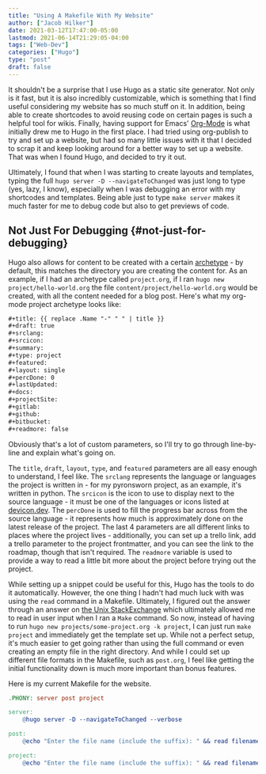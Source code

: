 ```yaml
---
title: "Using A Makefile With My Website"
author: ["Jacob Hilker"]
date: 2021-03-12T17:47:00-05:00
lastmod: 2021-06-14T21:29:05-04:00
tags: ["Web-Dev"]
categories: ["Hugo"]
type: "post"
draft: false
---
```


It shouldn't be a surprise that I use Hugo as a static site generator. Not only is it fast, but it is also incredibly customizable, which is something that I find useful considering my website has so much stuff on it. In addition, being able to create shortcodes to avoid reusing code on certain pages is such a helpful tool for wikis. Finally, having support for Emacs' [Org-Mode](https://orgmode.org/) is what initially drew me to Hugo in the first place. I had tried using org-publish to try and set up a website, but had so many little issues with it that I decided to scrap it and keep looking around for a better way to set up a website. That was when I found Hugo, and decided to try it out.

Ultimately, I found that when I was starting to create layouts and templates, typing the full `hugo server -D --navigateToChanged` was just long to type (yes, lazy, I know), especially when I was debugging an error with my shortcodes and templates. Being able just to type `make server` makes it much faster for me to debug code but also to get previews of code.


## Not Just For Debugging {#not-just-for-debugging}

Hugo also allows for content to be created with a certain [archetype](https://gohugo.io/content-management/archetypes/) - by default, this matches the directory you are creating the content for. As an example, if I had an archetype called `project.org`, if I ran `hugo new project/hello-world.org` the file `content/project/hello-world.org` would be created, with all the content needed for a blog post. Here's what my org-mode project archetype looks like:

```org
#+title: {{ replace .Name "-" " " | title }}
#+draft: true
#+srclang:
#+srcicon:
#+summary:
#+type: project
#+featured:
#+layout: single
#+percDone: 0
#+lastUpdated:
#+docs:
#+projectSite:
#+gitlab:
#+github:
#+bitbucket:
#+readmore: false
```

Obviously that's a lot of custom parameters, so I'll try to go through line-by-line and explain what's going on.

The `title`, `draft`, `layout`, `type`, and `featured` parameters are all easy enough to understand, I feel like. The `srclang` represents the language or languages the project is written in - for my pyronsworn project, as an example, it's written in python. The `srcicon` is the icon to use to display next to the source language - it must be one of the languages or icons listed at [devicon.dev](https://devicon.dev/). The `percDone` is used to fill the progress bar across from the source language - it represents how much is approximately done on the latest release of the project. The last 4 parameters are all different links to places where the project lives - additionally, you can set up a trello link, add a trello parameter to the project frontmatter, and you can see the link to the roadmap, though that isn't required. The `readmore` variable is used to provide a way to read a little bit more about the project before trying out the project.

While setting up a snippet could be useful for this, Hugo has the tools to do it automatically. However, the one thing I hadn't had much luck with was using the `read` command in a Makefile. Ultimately, I figured out the answer through an answer on [the Unix StackExchange](https://unix.stackexchange.com/questions/322517/read-command-not-working-in-a-makefile) which ultimately allowed me to read in user input when I ran a `Make` command. So now, instead of having to run `hugo new projects/some-project.org -k project`, I can just run `make project` and immediately get the template set up. While not a perfect setup, it's much easier to get going rather than using the full command or even creating an empty file in the right directory. And while I could set up different file formats in the Makefile, such as `post.org`, I feel like getting the initial functionality down is much more important than bonus features.

Here is my current Makefile for the website.

```makefile
.PHONY: server post project

server:
	@hugo server -D --navigateToChanged --verbose

post:
	@echo "Enter the file name (include the suffix): " && read filename; hugo new blog/$$filename -k post

project:
	@echo "Enter the file name (include the suffix): " && read filename; hugo new projects/$$filename -k project
```